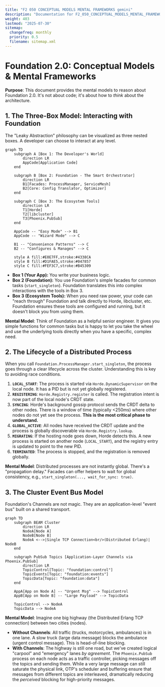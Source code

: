 ```yaml
---
title: "F2 050 CONCEPTUAL MODELS MENTAL FRAMEWORKS gemini"
description: "Documentation for F2_050_CONCEPTUAL_MODELS_MENTAL_FRAMEWORKS_gemini from the Foundation repository."
weight: 403
lastmod: "2025-07-30"
sitemap:
  changefreq: monthly
  priority: 0.5
  filename: sitemap.xml
---
```


# Foundation 2.0: Conceptual Models & Mental Frameworks

**Purpose**: This document provides the mental models to reason about Foundation 2.0. It's not about code; it's about how to *think* about the architecture.

## 1. The Three-Box Model: Interacting with Foundation

The "Leaky Abstraction" philosophy can be visualized as three nested boxes. A developer can choose to interact at any level.

```mermaid
graph TD
    subgraph A [Box 1: The Developer's World]
        direction LR
        AppCode[Application Code]
    end

    subgraph B [Box 2: Foundation - The Smart Orchestrator]
        direction LR
        B1[Facades: ProcessManager, ServiceMesh]
        B2[Core: Config Translator, Optimizer]
    end

    subgraph C [Box 3: The Ecosystem Tools]
        direction LR
        T1[Horde]
        T2[libcluster]
        T3[Phoenix.PubSub]
    end

    AppCode -- "Easy Mode" --> B1
    AppCode -- "Wizard Mode" --> C
    
    B1 -- "Convenience Patterns" --> C
    B2 -- "Configures & Manages" --> C

    style A fill:#E0E7FF,stroke:#4338CA
    style B fill:#D1FAE5,stroke:#047857
    style C fill:#FEF3C7,stroke:#B45309
```
*   **Box 1 (Your App):** You write your business logic.
*   **Box 2 (Foundation):** You use Foundation's simple facades for common tasks (`start_singleton`). Foundation translates this into complex interactions with the tools in Box 3.
*   **Box 3 (Ecosystem Tools):** When you need raw power, your code can "reach through" Foundation and talk directly to Horde, libcluster, etc. Foundation ensures these tools are configured and running, but it doesn't block you from using them.

**Mental Model**: Think of Foundation as a helpful senior engineer. It gives you simple functions for common tasks but is happy to let you take the wheel and use the underlying tools directly when you have a specific, complex need.

## 2. The Lifecycle of a Distributed Process

When you call `Foundation.ProcessManager.start_singleton`, the process goes through a clear lifecycle across the cluster. Understanding this is key to avoiding race conditions.

1.  **`LOCAL_START`**: The process is started via `Horde.DynamicSupervisor` on the local node. It has a PID but is not yet globally registered.
2.  **`REGISTERING`**: `Horde.Registry.register` is called. The registration intent is now part of the local node's CRDT state.
3.  **`SYNCING`**: Horde's background gossip protocol sends the CRDT delta to other nodes. There is a window of time (typically <250ms) where other nodes do not yet see the process. **This is the most critical phase to understand.**
4.  **`GLOBAL_ACTIVE`**: All nodes have received the CRDT update and the process is globally discoverable via `Horde.Registry.lookup`.
5.  **`MIGRATING`**: If the hosting node goes down, Horde detects this. A new process is started on another node (`LOCAL_START`), and the registry entry is updated to point to the new PID.
6.  **`TERMINATED`**: The process is stopped, and the registration is removed globally.

**Mental Model**: Distributed processes are not instantly global. There's a "propagation delay." Facades can offer helpers to wait for global consistency, e.g., `start_singleton(..., wait_for_sync: true)`.

## 3. The Cluster Event Bus Model

Foundation's Channels are not magic. They are an application-level "event bus" built on a shared transport.

```mermaid
graph TD
    subgraph BEAM Cluster
        direction LR
        NodeA[Node A]
        NodeB[Node B]
        NodeA <-->|Single TCP Connection<br/>(Distributed Erlang)| NodeB
    end
    
    subgraph PubSub Topics [Application-Layer Channels via Phoenix.PubSub]
        direction LR
        TopicControl[Topic: "foundation:control"]
        TopicEvents[Topic: "foundation:events"]
        TopicData[Topic: "foundation:data"]
    end
    
    AppA[App on Node A] -- "Urgent Msg" --> TopicControl
    AppB[App on Node B] -- "Large Payload" --> TopicData
    
    TopicControl --> NodeA
    TopicData --> NodeA
```

**Mental Model**: Imagine one big highway (the Distributed Erlang TCP connection) between two cities (nodes).
*   **Without Channels**: All traffic (trucks, motorcycles, ambulances) is in one lane. A slow truck (large data message) blocks the ambulance (urgent control message). This is head-of-line blocking.
*   **With Channels**: The highway is still one road, but we've created logical "carpool" and "emergency" lanes *by agreement*. The `Phoenix.PubSub` process on each node acts as a traffic controller, picking messages off the topics and sending them. While a very large message can still saturate the physical link, OTP's scheduler and buffering ensure that messages from different topics are interleaved, dramatically reducing the *perceived* blocking for high-priority messages.
